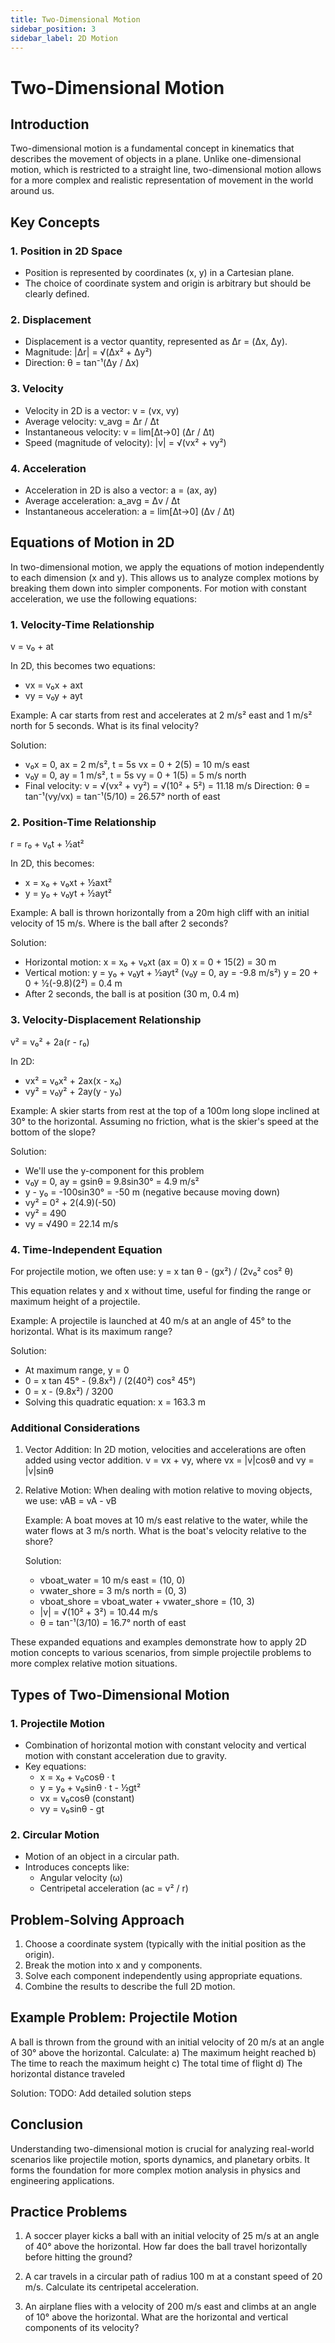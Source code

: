 ```yaml
---
title: Two-Dimensional Motion
sidebar_position: 3
sidebar_label: 2D Motion
---
```


# Two-Dimensional Motion

## Introduction

Two-dimensional motion is a fundamental concept in kinematics that describes the movement of objects in a plane. Unlike one-dimensional motion, which is restricted to a straight line, two-dimensional motion allows for a more complex and realistic representation of movement in the world around us.

## Key Concepts

### 1. Position in 2D Space

-   Position is represented by coordinates (x, y) in a Cartesian plane.
-   The choice of coordinate system and origin is arbitrary but should be clearly defined.

### 2. Displacement

-   Displacement is a vector quantity, represented as Δr = (Δx, Δy).
-   Magnitude: |Δr| = √(Δx² + Δy²)
-   Direction: θ = tan⁻¹(Δy / Δx)

### 3. Velocity

-   Velocity in 2D is a vector: v = (vx, vy)
-   Average velocity: v_avg = Δr / Δt
-   Instantaneous velocity: v = lim[Δt→0] (Δr / Δt)
-   Speed (magnitude of velocity): |v| = √(vx² + vy²)

### 4. Acceleration

-   Acceleration in 2D is also a vector: a = (ax, ay)
-   Average acceleration: a_avg = Δv / Δt
-   Instantaneous acceleration: a = lim[Δt→0] (Δv / Δt)

## Equations of Motion in 2D

In two-dimensional motion, we apply the equations of motion independently to each dimension (x and y). This allows us to analyze complex motions by breaking them down into simpler components. For motion with constant acceleration, we use the following equations:

### 1. Velocity-Time Relationship

v = v₀ + at

In 2D, this becomes two equations:

-   vx = v₀x + axt
-   vy = v₀y + ayt

Example: A car starts from rest and accelerates at 2 m/s² east and 1 m/s² north for 5 seconds. What is its final velocity?

Solution:

-   v₀x = 0, ax = 2 m/s², t = 5s
    vx = 0 + 2(5) = 10 m/s east
-   v₀y = 0, ay = 1 m/s², t = 5s
    vy = 0 + 1(5) = 5 m/s north
-   Final velocity: v = √(vx² + vy²) = √(10² + 5²) = 11.18 m/s
    Direction: θ = tan⁻¹(vy/vx) = tan⁻¹(5/10) = 26.57° north of east

### 2. Position-Time Relationship

r = r₀ + v₀t + ½at²

In 2D, this becomes:

-   x = x₀ + v₀xt + ½axt²
-   y = y₀ + v₀yt + ½ayt²

Example: A ball is thrown horizontally from a 20m high cliff with an initial velocity of 15 m/s. Where is the ball after 2 seconds?

Solution:

-   Horizontal motion: x = x₀ + v₀xt (ax = 0)
    x = 0 + 15(2) = 30 m
-   Vertical motion: y = y₀ + v₀yt + ½ayt² (v₀y = 0, ay = -9.8 m/s²)
    y = 20 + 0 + ½(-9.8)(2²) = 0.4 m
-   After 2 seconds, the ball is at position (30 m, 0.4 m)

### 3. Velocity-Displacement Relationship

v² = v₀² + 2a(r - r₀)

In 2D:

-   vx² = v₀x² + 2ax(x - x₀)
-   vy² = v₀y² + 2ay(y - y₀)

Example: A skier starts from rest at the top of a 100m long slope inclined at 30° to the horizontal. Assuming no friction, what is the skier's speed at the bottom of the slope?

Solution:

-   We'll use the y-component for this problem
-   v₀y = 0, ay = gsinθ = 9.8sin30° = 4.9 m/s²
-   y - y₀ = -100sin30° = -50 m (negative because moving down)
-   vy² = 0² + 2(4.9)(-50)
-   vy² = 490
-   vy = √490 = 22.14 m/s

### 4. Time-Independent Equation

For projectile motion, we often use:
y = x tan θ - (gx²) / (2v₀² cos² θ)

This equation relates y and x without time, useful for finding the range or maximum height of a projectile.

Example: A projectile is launched at 40 m/s at an angle of 45° to the horizontal. What is its maximum range?

Solution:

-   At maximum range, y = 0
-   0 = x tan 45° - (9.8x²) / (2(40²) cos² 45°)
-   0 = x - (9.8x²) / 3200
-   Solving this quadratic equation:
    x = 163.3 m

### Additional Considerations

1. Vector Addition: In 2D motion, velocities and accelerations are often added using vector addition.
   v = vx + vy, where vx = |v|cosθ and vy = |v|sinθ

2. Relative Motion: When dealing with motion relative to moving objects, we use:
   vAB = vA - vB

    Example: A boat moves at 10 m/s east relative to the water, while the water flows at 3 m/s north. What is the boat's velocity relative to the shore?

    Solution:

    - vboat_water = 10 m/s east = (10, 0)
    - vwater_shore = 3 m/s north = (0, 3)
    - vboat_shore = vboat_water + vwater_shore = (10, 3)
    - |v| = √(10² + 3²) = 10.44 m/s
    - θ = tan⁻¹(3/10) = 16.7° north of east

These expanded equations and examples demonstrate how to apply 2D motion concepts to various scenarios, from simple projectile problems to more complex relative motion situations.

## Types of Two-Dimensional Motion

### 1. Projectile Motion

-   Combination of horizontal motion with constant velocity and vertical motion with constant acceleration due to gravity.
-   Key equations:
    -   x = x₀ + v₀cosθ · t
    -   y = y₀ + v₀sinθ · t - ½gt²
    -   vx = v₀cosθ (constant)
    -   vy = v₀sinθ - gt

### 2. Circular Motion

-   Motion of an object in a circular path.
-   Introduces concepts like:
    -   Angular velocity (ω)
    -   Centripetal acceleration (ac = v² / r)

## Problem-Solving Approach

1. Choose a coordinate system (typically with the initial position as the origin).
2. Break the motion into x and y components.
3. Solve each component independently using appropriate equations.
4. Combine the results to describe the full 2D motion.

## Example Problem: Projectile Motion

A ball is thrown from the ground with an initial velocity of 20 m/s at an angle of 30° above the horizontal. Calculate:
a) The maximum height reached
b) The time to reach the maximum height
c) The total time of flight
d) The horizontal distance traveled

Solution:
TODO: Add detailed solution steps

## Conclusion

Understanding two-dimensional motion is crucial for analyzing real-world scenarios like projectile motion, sports dynamics, and planetary orbits. It forms the foundation for more complex motion analysis in physics and engineering applications.

## Practice Problems

1. A soccer player kicks a ball with an initial velocity of 25 m/s at an angle of 40° above the horizontal. How far does the ball travel horizontally before hitting the ground?

2. A car travels in a circular path of radius 100 m at a constant speed of 20 m/s. Calculate its centripetal acceleration.

3. An airplane flies with a velocity of 200 m/s east and climbs at an angle of 10° above the horizontal. What are the horizontal and vertical components of its velocity?

